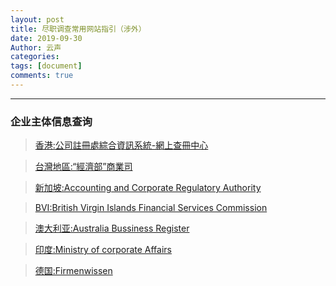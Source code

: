```yaml
---
layout: post
title: 尽职调查常用网站指引（涉外）
date: 2019-09-30
Author: 云声
categories: 
tags: [document]
comments: true
---
```



---



### 企业主体信息查询


> [香港:公司註冊處綜合資訊系統-網上查冊中心](https://www.icris.cr.gov.hk/csci/)

> [台灣地區:“經濟部”商業司](https://www.icris.cr.gov.hk/csci/)

> [新加坡:Accounting and Corporate Regulatory Authority](https://www.acra.gov.sg/home/)

> [BVI:British Virgin Islands Financial Services Commission](https://www.bvifsc.vg/en-gb/regulatedentities.aspx)

> [澳大利亚:Australia Bussiness Register](https://abr.business.gov.au/)

> [印度:Ministry of corporate Affairs](http://www.mca.gov.in/)

> [德国:Firmenwissen](https://www.firmenwissen.de/index.html)